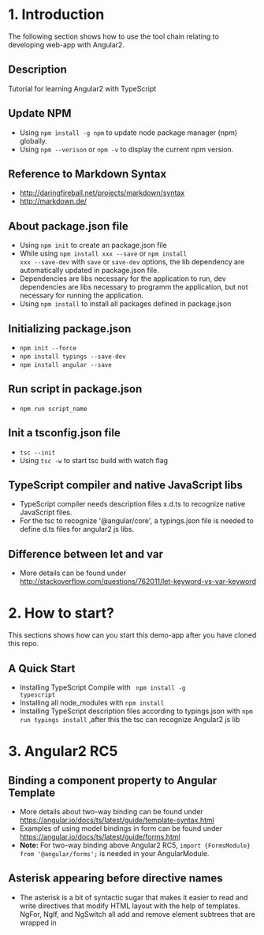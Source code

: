 # 1. Introduction
The following section shows how to use the tool chain relating to developing web-app with Angular2.
## Description
Tutorial for learning Angular2 with TypeScript

## Update NPM
* Using <code>npm install -g npm</code> to update node package manager (npm) globally.
* Using <code>npm --verison</code> or <code>npm -v</code> to display the current npm version.


## Reference to Markdown Syntax
* http://daringfireball.net/projects/markdown/syntax
* http://markdown.de/

## About package.json file 
* Using <code>npm init</code> to create an package.json file 
* While using <code>npm install xxx --save</code> or <code>npm install xxx --save-dev</code> with <code>save</code> or <code>save-dev</code> options, the lib dependency are automatically updated in package.json file.
* Dependencies are libs necessary for the application to run, dev dependencies are libs necessary to programm the application, but not necessary for running the application.
* Using <code>npm install</code> to install all packages defined in package.json 

## Initializing package.json
* <code>npm init --force</code>
* <code>npm install typings --save-dev</code>
* <code>npm install angular --save</code>

## Run script in package.json
* <code>npm run script_name</code>

## Init a tsconfig.json file
* <code>tsc --init</code>
* Using <code>tsc -w</code> to start tsc build with watch flag


## TypeScript compiler and native JavaScript libs
* TypeScript compiler needs description files x.d.ts to recognize native JavaScript files.
* For the tsc to recognize '@angular/core', a typings.json file is needed to define d.ts files for angular2 js libs.

## Difference between let and var
* More details can be found under http://stackoverflow.com/questions/762011/let-keyword-vs-var-keyword

# 2. How to start?
This sections shows how can you start this demo-app after you have cloned this repo.

## A Quick Start
* Installing TypeScript Compile with <code> npm install -g typescript</code>
* Installing all node_modules with <code>npm install</code>
* Installing TypeScript description files according to typings.json with <code>npm run typings install</code> ,after this the tsc can recognize Angular2 js lib

# 3. Angular2 RC5 
## Binding a component property to Angular Template
* More details about two-way binding can be found under https://angular.io/docs/ts/latest/guide/template-syntax.html
* Examples of using model bindings in form can be found under https://angular.io/docs/ts/latest/guide/forms.html
* **Note:** For two-way binding above Angular2 RC5, <code>import {FormsModule} from '@angular/forms';</code> is needed in your AngularModule.

## Asterisk appearing before directive names
* The asterisk is a bit of syntactic sugar that makes it easier to read and write directives that modify HTML layout with the help of templates. NgFor, NgIf, and NgSwitch all add and remove element subtrees that are wrapped in <template> tags.
* More about this can be found unter <a href="https://angular.io/docs/ts/latest/guide/template-syntax.html#!#star-template">Angular2 Docs</a>

## Directives
<p>One of the defining features of a single page application is its manipulation of the DOM tree.
 Instead of serving a whole new page every time a user navigates,
 whole sections of the DOM appear and disappear according to the application state.
</p>
There are three kinds of Angular directives:
1. Components or Component Directives
2. Attribute directives 
3. Structural directives

### Components or Component Directives
<p>The Component is really a directive with a template. 
It's the most common of the three directives 
and we write lots of them as we build our application.</p>

### Attribute Directive
<p> An attribute directive only changes the behavior 
or appearance of an element. An attribute element modifies an existing element.</p>

For example: <pre><code>&lt;div [ngStyle]="{'background-color': element.color}"&gt;&lt;/div&gt;</code></pre>

### Structural Directive
<p>A structural directive shows or hides an element. 
A structural directive changes the Document Object Model (DOM) by adding 
or removing an element entirely.</p>

For example: <pre><code>&lt;div *ngIf="isAvailabe"&gt;{{element.title}} is available!&lt;/div&gt;</code></pre>

### Reactive extensions library (rxjs / RxJS)
A reactive Extension allows us to get data from a security source.
* Added in package.json
* Imported in systemjs.config.js
* More infos about RxJS can be found under https://angular.io/docs/ts/latest/guide/server-communication.html
* **Note**: Using either the .toPromise() or .map() methods from RxJS to asynchronously parse the result of the HTTP request.

For example:<pre><code>var data;
{"price": 20,"meta": "from-the-server","data": [] }
var source = getDataFromUrlOrOtherAsyncSource();
source
.filter(item => item.price > 50.60) // filter the item
    .map(item => item.data) // map item to item.data
    .subscribe( items => this.data = items // save the item.data list to data 
    );</code></pre>


### Cold Observable
<p>
After the http.get is called, the request is not sent out instantaneously.
This means, http.get does not send the request automatically. 
The observable is cold which means the request won't go out until 
the observable is subscribed by another component.</p>
    
### Testing HTTP Request
* http://httpbin.org/ provides some free API, which allows you to test HTTP Request and Response.

### Working with ngIf or ngSwitch
Both the ngSwitch and ngIf directives add elements to the DOM subtree only if there conditions are met. If the coditions are false, the element is not rendered in HTML at all.

# 4. Angular2 Lifecycle
  1. OnChanges:           Event hook called when a data-bound input property value changes
  2. OnInit:              Event hook called when the data-bound property are initialized
  3. DoCheck:             Event hook for manual checks
  4. AfterContentInit:    Event hook after content is initialized
  5. AfterContentChecked: Event hook after content is checked
  6. AfterViewInit:       Event hook after view is initialized
  7. AfterViewChecked:    Event hook after view is checked
  8. OnDestroy:           Event hook after component is disposed.

<p>In the lifecycle of a component, the OnChanges is called first time 
to get the initial value of all the properties of the component class. 
Once the properties are set to their initial values, Oninit is called. 
DoCheck is than called, allowing doing a manually check of any further things...
</p>
